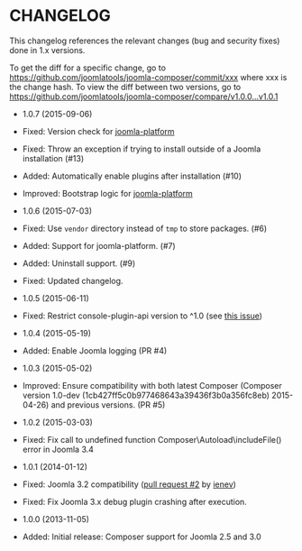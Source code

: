 CHANGELOG
=========

This changelog references the relevant changes (bug and security fixes) done
in 1.x versions.

To get the diff for a specific change, go to https://github.com/joomlatools/joomla-composer/commit/xxx where xxx is the change hash.
To view the diff between two versions, go to https://github.com/joomlatools/joomla-composer/compare/v1.0.0...v1.0.1

* 1.0.7 (2015-09-06)
 * Fixed: Version check for [joomla-platform](http://github.com/joomlatools/joomla-platform)
 * Fixed: Throw an exception if trying to install outside of a Joomla installation (#13)
 * Added: Automatically enable plugins after installation (#10) 
 * Improved: Bootstrap logic for [joomla-platform](http://github.com/joomlatools/joomla-platform)

* 1.0.6 (2015-07-03)
 * Fixed: Use `vendor` directory instead of `tmp` to store packages. (#6)
 * Added: Support for joomla-platform. (#7)
 * Added: Uninstall support. (#9)
 * Fixed: Updated changelog.

* 1.0.5 (2015-06-11)
 * Fixed: Restrict console-plugin-api version to ^1.0 (see [this issue](https://github.com/composer/composer/issues/4085))

* 1.0.4 (2015-05-19)
 * Added: Enable Joomla logging (PR #4)

* 1.0.3 (2015-05-02)
 * Improved: Ensure compatibility with both latest Composer (Composer version 1.0-dev (1cb427ff5c0b977468643a39436f3b0a356fc8eb) 2015-04-26) and previous versions. (PR #5)

* 1.0.2 (2015-03-03)
 * Fixed: Fix call to undefined function Composer\Autoload\includeFile() error in Joomla 3.4

* 1.0.1 (2014-01-12)
 * Fixed:  Joomla 3.2 compatibility ([pull request #2](https://github.com/joomlatools/joomla-composer/pull/2) by [ienev](https://github.com/ienev))
 * Fixed: Fix Joomla 3.x debug plugin crashing after execution.

* 1.0.0 (2013-11-05)
 * Added: Initial release: Composer support for Joomla 2.5 and 3.0
